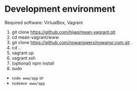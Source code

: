 # Development environment

Required software: VirtualBox, Vagrant

1. git clone https://github.com/hijaq/mean-vagrant.git
2. cd mean-vagrant/www
3. git clone https://github.com/nowanswers/nowansr.com.git .
4. cd ..
5. vagrant up
6. vagrant ssh
7. (optional) npm install
8. sudo 
  * ```node www/app``` or
  * ```nodemon www/app```
